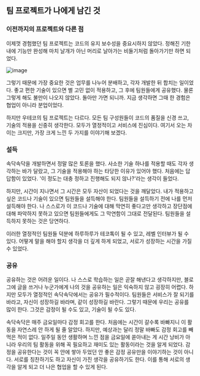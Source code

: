 ## 팀 프로젝트가 나에게 남긴 것
### 이전까지의 프로젝트와 다른 점

이제껏 경험했던 팀 프로젝트는 코드의 유지 보수성을 중요시하지 않았다. 정해진 기한 내에 기능만 완성해 마치 날개가 아닌 머리로 날아가는 비둘기처럼 돌아가기만 하면 되었다.

![image](https://user-images.githubusercontent.com/64204666/183436114-3c1ef118-91ae-4df3-9e05-214226760af0.png)

그렇기 때문에 가장 중요한 것은 업무를 나누어 분배하고, 각자 개발한 뒤 합치는 일이었다. 좋고 편한 기술이 있으면 별 고민 없이 적용하고, 그 후에 팀원들에게 공유했다. 물론 그렇게 해도 불만이 나오지 않았다. 돌아만 가면 되니까. 지금 생각하면 그때 한 경험은 협업이 아니라 분업이었다.

하지만 우테코의 팀 프로젝트는 다르다. 모든 팀 구성원들이 코드의 품질을 신경 쓰고, 기술의 적용을 신중히 생각한다. 모두가 열정적이고 서비스에 진심이다. 여기서 오는 차이는 크지만, 가장 크게 느낀 두 가지를 이야기해 보겠다.

### 설득

 속닥속닥을 개발하면서 정말 많은 토론을 했다. 사소한 기술 하나를 적용할 때도 각자 생각하는 바가 달랐고, 그 기술을 적용해야 하는 타당한 이유가 있어야 했다. 처음에는 답답함이 있었다. '이 정도는 대충 정하고 진행해도 되지 않나?'라는 생각이 들었다.

하지만, 시간이 지나면서 그 시간은 모두 자산이 되었다는 것을 깨달았다. 내가 적용하고 싶은 코드나 기술이 있으면 팀원들을 설득해야 한다. 팀원들을 설득하기 전에 나를 먼저 설득해야 한다. 나 스스로가 이 코드나 기술에 대해 막연히 좋다고만 생각하고 장단점에 대해 파악하지 못하고 있으면 팀원들에게도 그 막연함이 그대로 전달된다. 팀원들을 설득하지 못하는 것은 당연하다.

이러한 열정적인 팀원들 덕분에 하루하루가 테코톡이 될 수 있고, 레벨 인터뷰가 될 수 있다. 어떻게 말을 해야 할지 생각을 더 깊게 하게 되었고, 서로가 성장하는 시간을 가질 수 있었다.

### 공유

공유하는 것은 어려운 일이다. 나 스스로 학습하는 일은 곧잘 해낸다고 생각하지만, 블로그에 글을 쓰거나 누군가에게 나의 것을 공유하는 일은 익숙하지 않고 굉장히 어렵다. 하지만 모두가 열정적인 속닥속닥에서는 공유가 필수적이다. 팀원들은 서비스가 잘 되기를 바라고, 자신이 성장하길 바라며, 같이 성장하길 바란다. 그렇기 때문에 우리는 공유를 많이 한다. 그것은 감정이 될 수도 있고, 기술이 될 수도 있다.

속닥속닥은 매주 금요일마다 감정 회고를 한다. 처음에는 시간이 갈수록 바빠지니 이 활동을 자연스레 안 하게 될 줄 알았다. 하지만, 예상과는 달리 정말 바빠도 감정 회고를 빼먹은 적이 없다. 일주일 동안 생활하며 느낀 점을 금요일에 쏟아내는 게 시간 낭비가 아니라 우리의 팀 활동을 위해 꼭 필요하고 재미도 있는 활동이라는 것을 알게 되었다. 감정을 공유한다는 것이 꼭 안에 쌓아 두었던 안 좋은 감정 공유만을 이야기하는 것이 아니다. 서로를 칭찬하기도 하고 자신이 가진 생각을 공유하기도 한다. 이를 통해 서로의 생각을 알게 되고 더 나은 협업을 할 수 있게 된다.
